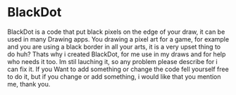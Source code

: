 # BlackDot
BlackDot is a code that put black pixels on the edge of your draw, it can be used in many Drawing apps.
You drawing  a pixel art for a game, for example and you are using a black border in all your arts, it is a very upset thing to do huh? Thats why i created BlackDot, for me use in my draws and for help who needs it too. Im stil lauching it, so any problem please describe for i can fix it. If you Want to add something or change the code fell yourself free to do it, but if you change or add something, i would like that you mention me, thank you.


